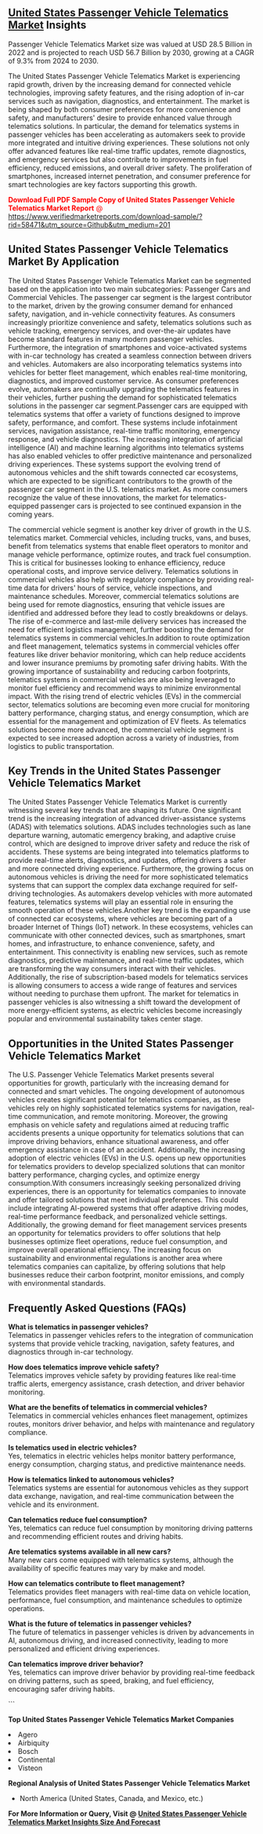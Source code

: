 <h2><a href="https://www.verifiedmarketreports.com/download-sample/?rid=58471&amp;utm_source=Github&amp;utm_medium=201" target="_blank">United States Passenger Vehicle Telematics Market</a> Insights</h2><p>Passenger Vehicle Telematics Market size was valued at USD 28.5 Billion in 2022 and is projected to reach USD 56.7 Billion by 2030, growing at a CAGR of 9.3% from 2024 to 2030.</p><p><p>The United States Passenger Vehicle Telematics Market is experiencing rapid growth, driven by the increasing demand for connected vehicle technologies, improving safety features, and the rising adoption of in-car services such as navigation, diagnostics, and entertainment. The market is being shaped by both consumer preferences for more convenience and safety, and manufacturers' desire to provide enhanced value through telematics solutions. In particular, the demand for telematics systems in passenger vehicles has been accelerating as automakers seek to provide more integrated and intuitive driving experiences. These solutions not only offer advanced features like real-time traffic updates, remote diagnostics, and emergency services but also contribute to improvements in fuel efficiency, reduced emissions, and overall driver safety. The proliferation of smartphones, increased internet penetration, and consumer preference for smart technologies are key factors supporting this growth. <p><span class=""><span style="color: #ff0000;"><strong>Download Full PDF Sample Copy of United States Passenger Vehicle Telematics Market Report</strong> @ </span><a href="https://www.verifiedmarketreports.com/download-sample/?rid=58471&amp;utm_source=Github&amp;utm_medium=201" target="_blank">https://www.verifiedmarketreports.com/download-sample/?rid=58471&amp;utm_source=Github&amp;utm_medium=201</a></span></p></p><h2>United States Passenger Vehicle Telematics Market By Application</h2><p>The United States Passenger Vehicle Telematics Market can be segmented based on the application into two main subcategories: Passenger Cars and Commercial Vehicles. The passenger car segment is the largest contributor to the market, driven by the growing consumer demand for enhanced safety, navigation, and in-vehicle connectivity features. As consumers increasingly prioritize convenience and safety, telematics solutions such as vehicle tracking, emergency services, and over-the-air updates have become standard features in many modern passenger vehicles. Furthermore, the integration of smartphones and voice-activated systems with in-car technology has created a seamless connection between drivers and vehicles. Automakers are also incorporating telematics systems into vehicles for better fleet management, which enables real-time monitoring, diagnostics, and improved customer service. As consumer preferences evolve, automakers are continually upgrading the telematics features in their vehicles, further pushing the demand for sophisticated telematics solutions in the passenger car segment.Passenger cars are equipped with telematics systems that offer a variety of functions designed to improve safety, performance, and comfort. These systems include infotainment services, navigation assistance, real-time traffic monitoring, emergency response, and vehicle diagnostics. The increasing integration of artificial intelligence (AI) and machine learning algorithms into telematics systems has also enabled vehicles to offer predictive maintenance and personalized driving experiences. These systems support the evolving trend of autonomous vehicles and the shift towards connected car ecosystems, which are expected to be significant contributors to the growth of the passenger car segment in the U.S. telematics market. As more consumers recognize the value of these innovations, the market for telematics-equipped passenger cars is projected to see continued expansion in the coming years.<p>The commercial vehicle segment is another key driver of growth in the U.S. telematics market. Commercial vehicles, including trucks, vans, and buses, benefit from telematics systems that enable fleet operators to monitor and manage vehicle performance, optimize routes, and track fuel consumption. This is critical for businesses looking to enhance efficiency, reduce operational costs, and improve service delivery. Telematics solutions in commercial vehicles also help with regulatory compliance by providing real-time data for drivers' hours of service, vehicle inspections, and maintenance schedules. Moreover, commercial telematics solutions are being used for remote diagnostics, ensuring that vehicle issues are identified and addressed before they lead to costly breakdowns or delays. The rise of e-commerce and last-mile delivery services has increased the need for efficient logistics management, further boosting the demand for telematics systems in commercial vehicles.In addition to route optimization and fleet management, telematics systems in commercial vehicles offer features like driver behavior monitoring, which can help reduce accidents and lower insurance premiums by promoting safer driving habits. With the growing importance of sustainability and reducing carbon footprints, telematics systems in commercial vehicles are also being leveraged to monitor fuel efficiency and recommend ways to minimize environmental impact. With the rising trend of electric vehicles (EVs) in the commercial sector, telematics solutions are becoming even more crucial for monitoring battery performance, charging status, and energy consumption, which are essential for the management and optimization of EV fleets. As telematics solutions become more advanced, the commercial vehicle segment is expected to see increased adoption across a variety of industries, from logistics to public transportation.<h2>Key Trends in the United States Passenger Vehicle Telematics Market</h2><p>The United States Passenger Vehicle Telematics Market is currently witnessing several key trends that are shaping its future. One significant trend is the increasing integration of advanced driver-assistance systems (ADAS) with telematics solutions. ADAS includes technologies such as lane departure warning, automatic emergency braking, and adaptive cruise control, which are designed to improve driver safety and reduce the risk of accidents. These systems are being integrated into telematics platforms to provide real-time alerts, diagnostics, and updates, offering drivers a safer and more connected driving experience. Furthermore, the growing focus on autonomous vehicles is driving the need for more sophisticated telematics systems that can support the complex data exchange required for self-driving technologies. As automakers develop vehicles with more automated features, telematics systems will play an essential role in ensuring the smooth operation of these vehicles.Another key trend is the expanding use of connected car ecosystems, where vehicles are becoming part of a broader Internet of Things (IoT) network. In these ecosystems, vehicles can communicate with other connected devices, such as smartphones, smart homes, and infrastructure, to enhance convenience, safety, and entertainment. This connectivity is enabling new services, such as remote diagnostics, predictive maintenance, and real-time traffic updates, which are transforming the way consumers interact with their vehicles. Additionally, the rise of subscription-based models for telematics services is allowing consumers to access a wide range of features and services without needing to purchase them upfront. The market for telematics in passenger vehicles is also witnessing a shift toward the development of more energy-efficient systems, as electric vehicles become increasingly popular and environmental sustainability takes center stage.<h2>Opportunities in the United States Passenger Vehicle Telematics Market</h2><p>The U.S. Passenger Vehicle Telematics Market presents several opportunities for growth, particularly with the increasing demand for connected and smart vehicles. The ongoing development of autonomous vehicles creates significant potential for telematics companies, as these vehicles rely on highly sophisticated telematics systems for navigation, real-time communication, and remote monitoring. Moreover, the growing emphasis on vehicle safety and regulations aimed at reducing traffic accidents presents a unique opportunity for telematics solutions that can improve driving behaviors, enhance situational awareness, and offer emergency assistance in case of an accident. Additionally, the increasing adoption of electric vehicles (EVs) in the U.S. opens up new opportunities for telematics providers to develop specialized solutions that can monitor battery performance, charging cycles, and optimize energy consumption.With consumers increasingly seeking personalized driving experiences, there is an opportunity for telematics companies to innovate and offer tailored solutions that meet individual preferences. This could include integrating AI-powered systems that offer adaptive driving modes, real-time performance feedback, and personalized vehicle settings. Additionally, the growing demand for fleet management services presents an opportunity for telematics providers to offer solutions that help businesses optimize fleet operations, reduce fuel consumption, and improve overall operational efficiency. The increasing focus on sustainability and environmental regulations is another area where telematics companies can capitalize, by offering solutions that help businesses reduce their carbon footprint, monitor emissions, and comply with environmental standards.<h2>Frequently Asked Questions (FAQs)</h2><p><strong>What is telematics in passenger vehicles?</strong><br>Telematics in passenger vehicles refers to the integration of communication systems that provide vehicle tracking, navigation, safety features, and diagnostics through in-car technology.</p><p><strong>How does telematics improve vehicle safety?</strong><br>Telematics improves vehicle safety by providing features like real-time traffic alerts, emergency assistance, crash detection, and driver behavior monitoring.</p><p><strong>What are the benefits of telematics in commercial vehicles?</strong><br>Telematics in commercial vehicles enhances fleet management, optimizes routes, monitors driver behavior, and helps with maintenance and regulatory compliance.</p><p><strong>Is telematics used in electric vehicles?</strong><br>Yes, telematics in electric vehicles helps monitor battery performance, energy consumption, charging status, and predictive maintenance needs.</p><p><strong>How is telematics linked to autonomous vehicles?</strong><br>Telematics systems are essential for autonomous vehicles as they support data exchange, navigation, and real-time communication between the vehicle and its environment.</p><p><strong>Can telematics reduce fuel consumption?</strong><br>Yes, telematics can reduce fuel consumption by monitoring driving patterns and recommending efficient routes and driving habits.</p><p><strong>Are telematics systems available in all new cars?</strong><br>Many new cars come equipped with telematics systems, although the availability of specific features may vary by make and model.</p><p><strong>How can telematics contribute to fleet management?</strong><br>Telematics provides fleet managers with real-time data on vehicle location, performance, fuel consumption, and maintenance schedules to optimize operations.</p><p><strong>What is the future of telematics in passenger vehicles?</strong><br>The future of telematics in passenger vehicles is driven by advancements in AI, autonomous driving, and increased connectivity, leading to more personalized and efficient driving experiences.</p><p><strong>Can telematics improve driver behavior?</strong><br>Yes, telematics can improve driver behavior by providing real-time feedback on driving patterns, such as speed, braking, and fuel efficiency, encouraging safer driving habits.</p>```</p><p><strong>Top United States Passenger Vehicle Telematics Market Companies</strong></p><div data-test-id=""><p><li>Agero</li><li> Airbiquity</li><li> Bosch</li><li> Continental</li><li> Visteon</li></p><div><strong>Regional Analysis of&nbsp;United States Passenger Vehicle Telematics Market</strong></div><ul><li dir="ltr"><p dir="ltr">North America&nbsp;(United States, Canada, and Mexico, etc.)</p></li></ul><p><strong>For More Information or Query, Visit @&nbsp;</strong><strong><a href="https://www.verifiedmarketreports.com/product/global-passenger-vehicle-telematics-market-2018-by-manufacturers-regions-type-and-application-forecast-to-2023/?utm_source=Github&amp;utm_medium=201" target="_blank">United States Passenger Vehicle Telematics Market Insights Size And Forecast</a></strong></p></div>
